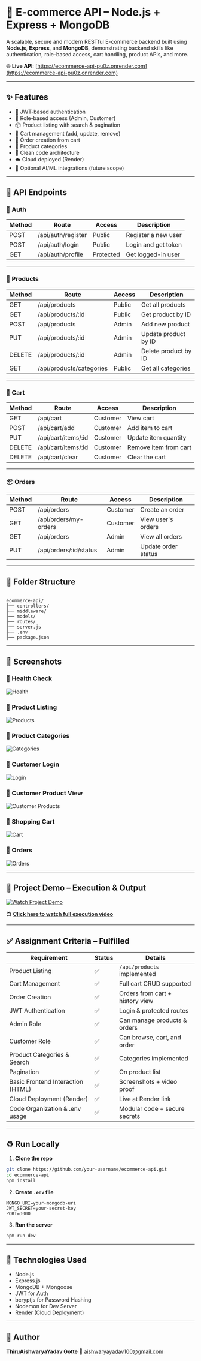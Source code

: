 
# 🛒 E-commerce API – Node.js + Express + MongoDB

A scalable, secure and modern RESTful E-commerce backend built using **Node.js**, **Express**, and **MongoDB**, demonstrating backend skills like authentication, role-based access, cart handling, product APIs, and more.

🌐 **Live API**: [https://ecommerce-api-pu0z.onrender.com](https://ecommerce-api-pu0z.onrender.com)

---

## ✨ Features

- 🔐 JWT-based authentication  
- 👥 Role-based access (Admin, Customer)  
- 📦 Product listing with search & pagination  
- 🛒 Cart management (add, update, remove)  
- 🧾 Order creation from cart  
- 📂 Product categories  
- 🧠 Clean code architecture  
- ☁️ Cloud deployed (Render)  
- 🧪 Optional AI/ML integrations (future scope)  

---

## 🚀 API Endpoints

### 📍 Auth

| Method | Route               | Access    | Description           |
|--------|---------------------|-----------|------------------------|
| POST   | /api/auth/register  | Public    | Register a new user   |
| POST   | /api/auth/login     | Public    | Login and get token   |
| GET    | /api/auth/profile   | Protected | Get logged-in user    |

---

### 📍 Products

| Method | Route                      | Access | Description              |
|--------|----------------------------|--------|--------------------------|
| GET    | /api/products              | Public | Get all products         |
| GET    | /api/products/:id          | Public | Get product by ID        |
| POST   | /api/products              | Admin  | Add new product          |
| PUT    | /api/products/:id          | Admin  | Update product by ID     |
| DELETE | /api/products/:id          | Admin  | Delete product by ID     |
| GET    | /api/products/categories   | Public | Get all categories       |

---

### 🛒 Cart

| Method | Route                     | Access    | Description             |
|--------|---------------------------|-----------|-------------------------|
| GET    | /api/cart                 | Customer  | View cart               |
| POST   | /api/cart/add             | Customer  | Add item to cart        |
| PUT    | /api/cart/items/:id       | Customer  | Update item quantity    |
| DELETE | /api/cart/items/:id       | Customer  | Remove item from cart   |
| DELETE | /api/cart/clear           | Customer  | Clear the cart          |

---

### 📦 Orders

| Method | Route                      | Access    | Description             |
|--------|----------------------------|-----------|-------------------------|
| POST   | /api/orders                | Customer  | Create an order         |
| GET    | /api/orders/my-orders      | Customer  | View user's orders      |
| GET    | /api/orders                | Admin     | View all orders         |
| PUT    | /api/orders/:id/status     | Admin     | Update order status     |

---

## 📂 Folder Structure

```

ecommerce-api/
├── controllers/
├── middleware/
├── models/
├── routes/
├── server.js
├── .env
├── package.json

````

---

## 📸 Screenshots

### 🔹 Health Check  
![Health](https://drive.google.com/uc?export=view&id=1tdVT8HGD4ARjRDeD1wjaAufBgANmF9Gw)

### 🔹 Product Listing  
![Products](https://drive.google.com/uc?export=view&id=1Bbu7TeZh0A6luM8X3hCeNeSvWCXTqscC)

### 🔹 Product Categories  
![Categories](https://drive.google.com/uc?export=view&id=1AGMlyo51xzxFeLkmxYUjCDP6yPifNvNu)

### 🔹 Customer Login  
![Login](https://drive.google.com/uc?export=view&id=1bham-NZp0oYwmP6JjldveCsqVM1FoZ9A)

### 🔹 Customer Product View  
![Customer Products](https://drive.google.com/uc?export=view&id=1iFgEB__K7rB_FAj9zkVl7lVK6eP52MyB)

### 🔹 Shopping Cart  
![Cart](https://drive.google.com/uc?export=view&id=1EOjdTQMmVFTH52bR0_g8jxzYjRhs1k8y)

### 🔹 Orders  
![Orders](https://drive.google.com/uc?export=view&id=1LoTeJfcLsXGSIcniUR5LL8-V1rAAFVVn)

---

## 🎥 Project Demo – Execution & Output

[![Watch Project Demo](https://drive.google.com/uc?export=view&id=1tdVT8HGD4ARjRDeD1wjaAufBgANmF9Gw)](https://drive.google.com/file/d/1ru3nRvo-XplDU1e5QRO6NMhw5MRSwUjs/view?usp=sharing)

📺 **[Click here to watch full execution video](https://drive.google.com/file/d/1ru3nRvo-XplDU1e5QRO6NMhw5MRSwUjs/view?usp=sharing)**

---

## ✅ Assignment Criteria – Fulfilled

| Requirement                         | Status | Details                          |
|-------------------------------------|--------|----------------------------------|
| Product Listing                     | ✅      | `/api/products` implemented     |
| Cart Management                     | ✅      | Full cart CRUD supported        |
| Order Creation                      | ✅      | Orders from cart + history view |
| JWT Authentication                  | ✅      | Login & protected routes        |
| Admin Role                          | ✅      | Can manage products & orders    |
| Customer Role                       | ✅      | Can browse, cart, and order     |
| Product Categories & Search         | ✅      | Categories implemented           |
| Pagination                          | ✅      | On product list                  |
| Basic Frontend Interaction (HTML)   | ✅      | Screenshots + video proof       |
| Cloud Deployment (Render)           | ✅      | Live at Render link             |
| Code Organization & .env usage      | ✅      | Modular code + secure secrets   |

---

## ⚙️ Run Locally

1. **Clone the repo**
```bash
git clone https://github.com/your-username/ecommerce-api.git
cd ecommerce-api
npm install
````

2. **Create `.env` file**

```env
MONGO_URI=your-mongodb-uri
JWT_SECRET=your-secret-key
PORT=3000
```

3. **Run the server**

```bash
npm run dev
```

---

## 🧠 Technologies Used

* Node.js
* Express.js
* MongoDB + Mongoose
* JWT for Auth
* bcryptjs for Password Hashing
* Nodemon for Dev Server
* Render (Cloud Deployment)

---

## 👤 Author

**ThiruAishwaryaYadav Gotte**
📧 [aishwaryayadav100@gmail.com](mailto:aishwaryayadav100@gmail.com)

